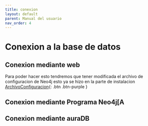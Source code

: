 ```yaml
--- 
title: conexion
layout: default
parent: Manual del usuario
nav_order: 4
---
```


# Conexion a la base de datos

## Conexion mediante web
Para poder hacer esto tendremos que tener modificada el archivo de configuracion de Neo4j esto ya se hizo en la parte de instalacion 
[ArchivoConfiguracion](https://xadouuu7.github.io/A04-NEO4j/Manual%20del%20usuario/instalacion.html#archivo-de-configuracion){: .btn .btn-purple }
## Conexion mediante Programa Neo4j[A

## Conexion mediante auraDB